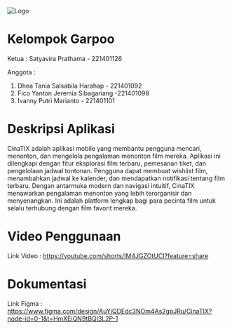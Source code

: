 ![Logo](https://github.com/user-attachments/assets/3a2a8f5f-585b-42c1-b20d-54f4bb770c06)

# Kelompok Garpoo
Ketua : Satyavira Prathama - 221401126

Anggota :
1. Dhea Tania Salsabila Harahap - 221401092
2. Fico Yanton Jeremia Sibagariang -221401098
3. Ivanny Putri Marianto - 221401101

# Deskripsi Aplikasi
CinaTIX adalah aplikasi mobile yang membantu pengguna mencari, menonton, dan mengelola pengalaman menonton film mereka. Aplikasi ini dilengkapi dengan fitur eksplorasi film terbaru, pemesanan tiket, dan pengelolaan jadwal tontonan. Pengguna dapat membuat wishlist film, menambahkan jadwal ke kalender, dan mendapatkan notifikasi tentang film terbaru. Dengan antarmuka modern dan navigasi intuitif, CinaTIX menawarkan pengalaman menonton yang lebih terorganisir dan menyenangkan. Ini adalah platform lengkap bagi para pecinta film untuk selalu terhubung dengan film favorit mereka.

# Video Penggunaan 
Link Video : https://youtube.com/shorts/lM4JGZOtUCI?feature=share 

# Dokumentasi
Link Figma : https://www.figma.com/design/AuYjQDEdc3NOm4As2gpJRu/CinaTIX?node-id=0-1&t=HmXEiQN9tBQl3L2P-1
